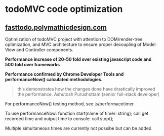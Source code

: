 # todoMVC code optimization

## [fasttodo.polymathicdesign.com](http:/todo.polymathicdesign.com)

Optimization of todoMVC project with attention to DOM/render-tree optimization, and MVC architecture to ensure proper decoupling of Model View and Controller components.

**Performance increase of 20-50 fold over existing javascript code and 500 fold over frameworks** 

**Performance confirmed by Chrome Developer Tools and performanceNow() calculated methodologies.**

> this demonstrates how the changes done have drastically improved the performance. Ashutosh Purushottam (senior full-stack developer)

For performanceNow() testing method, see js/performacetimer.

To use performanceNow: function start(name of timer: string);
call get recorded time and output time to console: call stop();

Multiple simultaneous times are currently not possibe but can be added.
